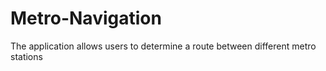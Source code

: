 # Metro-Navigation
The application allows users to determine a route between different metro stations
